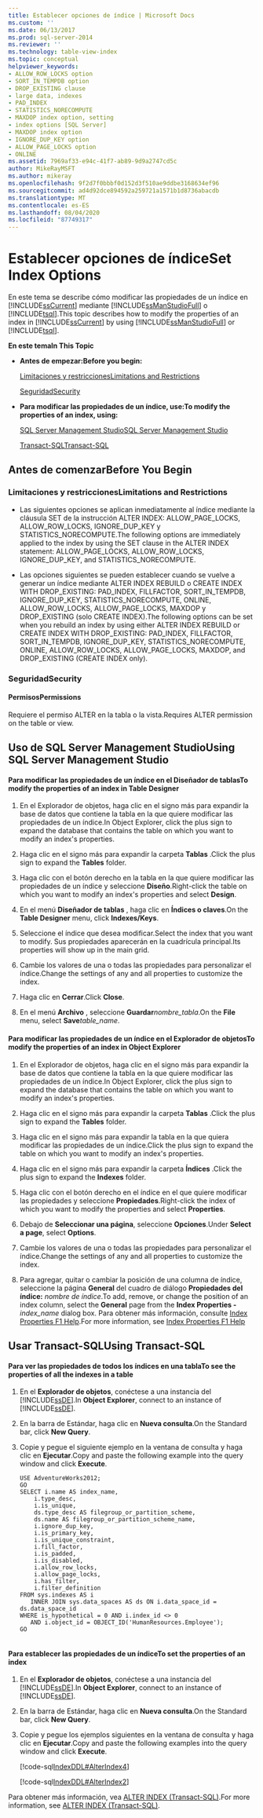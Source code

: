 ```yaml
---
title: Establecer opciones de índice | Microsoft Docs
ms.custom: ''
ms.date: 06/13/2017
ms.prod: sql-server-2014
ms.reviewer: ''
ms.technology: table-view-index
ms.topic: conceptual
helpviewer_keywords:
- ALLOW_ROW_LOCKS option
- SORT_IN_TEMPDB option
- DROP_EXISTING clause
- large data, indexes
- PAD_INDEX
- STATISTICS_NORECOMPUTE
- MAXDOP index option, setting
- index options [SQL Server]
- MAXDOP index option
- IGNORE_DUP_KEY option
- ALLOW_PAGE_LOCKS option
- ONLINE
ms.assetid: 7969af33-e94c-41f7-ab89-9d9a2747cd5c
author: MikeRayMSFT
ms.author: mikeray
ms.openlocfilehash: 9f2d7f0bbbf0d152d3f510ae9ddbe3168634ef96
ms.sourcegitcommit: ad4d92dce894592a259721a1571b1d8736abacdb
ms.translationtype: MT
ms.contentlocale: es-ES
ms.lasthandoff: 08/04/2020
ms.locfileid: "87749317"
---
```

# <a name="set-index-options"></a><span data-ttu-id="d980d-102">Establecer opciones de índice</span><span class="sxs-lookup"><span data-stu-id="d980d-102">Set Index Options</span></span>
  <span data-ttu-id="d980d-103">En este tema se describe cómo modificar las propiedades de un índice en [!INCLUDE[ssCurrent](../../includes/sscurrent-md.md)] mediante [!INCLUDE[ssManStudioFull](../../includes/ssmanstudiofull-md.md)] o [!INCLUDE[tsql](../../includes/tsql-md.md)].</span><span class="sxs-lookup"><span data-stu-id="d980d-103">This topic describes how to modify the properties of an index in [!INCLUDE[ssCurrent](../../includes/sscurrent-md.md)] by using [!INCLUDE[ssManStudioFull](../../includes/ssmanstudiofull-md.md)] or [!INCLUDE[tsql](../../includes/tsql-md.md)].</span></span>  
  
 <span data-ttu-id="d980d-104">**En este tema**</span><span class="sxs-lookup"><span data-stu-id="d980d-104">**In This Topic**</span></span>  
  
-   <span data-ttu-id="d980d-105">**Antes de empezar:**</span><span class="sxs-lookup"><span data-stu-id="d980d-105">**Before you begin:**</span></span>  
  
     [<span data-ttu-id="d980d-106">Limitaciones y restricciones</span><span class="sxs-lookup"><span data-stu-id="d980d-106">Limitations and Restrictions</span></span>](#Restrictions)  
  
     [<span data-ttu-id="d980d-107">Seguridad</span><span class="sxs-lookup"><span data-stu-id="d980d-107">Security</span></span>](#Security)  
  
-   <span data-ttu-id="d980d-108">**Para modificar las propiedades de un índice, use:**</span><span class="sxs-lookup"><span data-stu-id="d980d-108">**To modify the properties of an index, using:**</span></span>  
  
     [<span data-ttu-id="d980d-109">SQL Server Management Studio</span><span class="sxs-lookup"><span data-stu-id="d980d-109">SQL Server Management Studio</span></span>](#SSMSProcedure)  
  
     [<span data-ttu-id="d980d-110">Transact-SQL</span><span class="sxs-lookup"><span data-stu-id="d980d-110">Transact-SQL</span></span>](#TsqlProcedure)  
  
##  <a name="before-you-begin"></a><a name="BeforeYouBegin"></a> <span data-ttu-id="d980d-111">Antes de comenzar</span><span class="sxs-lookup"><span data-stu-id="d980d-111">Before You Begin</span></span>  
  
###  <a name="limitations-and-restrictions"></a><a name="Restrictions"></a> <span data-ttu-id="d980d-112">Limitaciones y restricciones</span><span class="sxs-lookup"><span data-stu-id="d980d-112">Limitations and Restrictions</span></span>  
  
-   <span data-ttu-id="d980d-113">Las siguientes opciones se aplican inmediatamente al índice mediante la cláusula SET de la instrucción ALTER INDEX: ALLOW_PAGE_LOCKS, ALLOW_ROW_LOCKS, IGNORE_DUP_KEY y STATISTICS_NORECOMPUTE.</span><span class="sxs-lookup"><span data-stu-id="d980d-113">The following options are immediately applied to the index by using the SET clause in the ALTER INDEX statement: ALLOW_PAGE_LOCKS, ALLOW_ROW_LOCKS, IGNORE_DUP_KEY, and STATISTICS_NORECOMPUTE.</span></span>  
  
-   <span data-ttu-id="d980d-114">Las opciones siguientes se pueden establecer cuando se vuelve a generar un índice mediante ALTER INDEX REBUILD o CREATE INDEX WITH DROP_EXISTING: PAD_INDEX, FILLFACTOR, SORT_IN_TEMPDB, IGNORE_DUP_KEY, STATISTICS_NORECOMPUTE, ONLINE, ALLOW_ROW_LOCKS, ALLOW_PAGE_LOCKS, MAXDOP y DROP_EXISTING (solo CREATE INDEX).</span><span class="sxs-lookup"><span data-stu-id="d980d-114">The following options can be set when you rebuild an index by using either ALTER INDEX REBUILD or CREATE INDEX WITH DROP_EXISTING: PAD_INDEX, FILLFACTOR, SORT_IN_TEMPDB, IGNORE_DUP_KEY, STATISTICS_NORECOMPUTE, ONLINE, ALLOW_ROW_LOCKS, ALLOW_PAGE_LOCKS, MAXDOP, and DROP_EXISTING (CREATE INDEX only).</span></span>  
  
###  <a name="security"></a><a name="Security"></a> <span data-ttu-id="d980d-115">Seguridad</span><span class="sxs-lookup"><span data-stu-id="d980d-115">Security</span></span>  
  
####  <a name="permissions"></a><a name="Permissions"></a> <span data-ttu-id="d980d-116">Permisos</span><span class="sxs-lookup"><span data-stu-id="d980d-116">Permissions</span></span>  
 <span data-ttu-id="d980d-117">Requiere el permiso ALTER en la tabla o la vista.</span><span class="sxs-lookup"><span data-stu-id="d980d-117">Requires ALTER permission on the table or view.</span></span>  
  
##  <a name="using-sql-server-management-studio"></a><a name="SSMSProcedure"></a> <span data-ttu-id="d980d-118">Uso de SQL Server Management Studio</span><span class="sxs-lookup"><span data-stu-id="d980d-118">Using SQL Server Management Studio</span></span>  
  
#### <a name="to-modify-the-properties-of-an-index-in-table-designer"></a><span data-ttu-id="d980d-119">Para modificar las propiedades de un índice en el Diseñador de tablas</span><span class="sxs-lookup"><span data-stu-id="d980d-119">To modify the properties of an index in Table Designer</span></span>  
  
1.  <span data-ttu-id="d980d-120">En el Explorador de objetos, haga clic en el signo más para expandir la base de datos que contiene la tabla en la que quiere modificar las propiedades de un índice.</span><span class="sxs-lookup"><span data-stu-id="d980d-120">In Object Explorer, click the plus sign to expand the database that contains the table on which you want to modify an index's properties.</span></span>  
  
2.  <span data-ttu-id="d980d-121">Haga clic en el signo más para expandir la carpeta **Tablas** .</span><span class="sxs-lookup"><span data-stu-id="d980d-121">Click the plus sign to expand the **Tables** folder.</span></span>  
  
3.  <span data-ttu-id="d980d-122">Haga clic con el botón derecho en la tabla en la que quiere modificar las propiedades de un índice y seleccione **Diseño**.</span><span class="sxs-lookup"><span data-stu-id="d980d-122">Right-click the table on which you want to modify an index's properties and select **Design**.</span></span>  
  
4.  <span data-ttu-id="d980d-123">En el menú **Diseñador de tablas** , haga clic en **Índices o claves**.</span><span class="sxs-lookup"><span data-stu-id="d980d-123">On the **Table Designer** menu, click **Indexes/Keys**.</span></span>  
  
5.  <span data-ttu-id="d980d-124">Seleccione el índice que desea modificar.</span><span class="sxs-lookup"><span data-stu-id="d980d-124">Select the index that you want to modify.</span></span> <span data-ttu-id="d980d-125">Sus propiedades aparecerán en la cuadrícula principal.</span><span class="sxs-lookup"><span data-stu-id="d980d-125">Its properties will show up in the main grid.</span></span>  
  
6.  <span data-ttu-id="d980d-126">Cambie los valores de una o todas las propiedades para personalizar el índice.</span><span class="sxs-lookup"><span data-stu-id="d980d-126">Change the settings of any and all properties to customize the index.</span></span>  
  
7.  <span data-ttu-id="d980d-127">Haga clic en **Cerrar**.</span><span class="sxs-lookup"><span data-stu-id="d980d-127">Click **Close**.</span></span>  
  
8.  <span data-ttu-id="d980d-128">En el menú **Archivo** , seleccione **Guardar**_nombre_tabla_.</span><span class="sxs-lookup"><span data-stu-id="d980d-128">On the **File** menu, select **Save**_table_name_.</span></span>  
  
#### <a name="to-modify-the-properties-of-an-index-in-object-explorer"></a><span data-ttu-id="d980d-129">Para modificar las propiedades de un índice en el Explorador de objetos</span><span class="sxs-lookup"><span data-stu-id="d980d-129">To modify the properties of an index in Object Explorer</span></span>  
  
1.  <span data-ttu-id="d980d-130">En el Explorador de objetos, haga clic en el signo más para expandir la base de datos que contiene la tabla en la que quiere modificar las propiedades de un índice.</span><span class="sxs-lookup"><span data-stu-id="d980d-130">In Object Explorer, click the plus sign to expand the database that contains the table on which you want to modify an index's properties.</span></span>  
  
2.  <span data-ttu-id="d980d-131">Haga clic en el signo más para expandir la carpeta **Tablas** .</span><span class="sxs-lookup"><span data-stu-id="d980d-131">Click the plus sign to expand the **Tables** folder.</span></span>  
  
3.  <span data-ttu-id="d980d-132">Haga clic en el signo más para expandir la tabla en la que quiera modificar las propiedades de un índice.</span><span class="sxs-lookup"><span data-stu-id="d980d-132">Click the plus sign to expand the table on which you want to modify an index's properties.</span></span>  
  
4.  <span data-ttu-id="d980d-133">Haga clic en el signo más para expandir la carpeta **Índices** .</span><span class="sxs-lookup"><span data-stu-id="d980d-133">Click the plus sign to expand the **Indexes** folder.</span></span>  
  
5.  <span data-ttu-id="d980d-134">Haga clic con el botón derecho en el índice en el que quiere modificar las propiedades y seleccione **Propiedades**.</span><span class="sxs-lookup"><span data-stu-id="d980d-134">Right-click the index of which you want to modify the properties and select **Properties**.</span></span>  
  
6.  <span data-ttu-id="d980d-135">Debajo de **Seleccionar una página**, seleccione **Opciones**.</span><span class="sxs-lookup"><span data-stu-id="d980d-135">Under **Select a page**, select **Options**.</span></span>  
  
7.  <span data-ttu-id="d980d-136">Cambie los valores de una o todas las propiedades para personalizar el índice.</span><span class="sxs-lookup"><span data-stu-id="d980d-136">Change the settings of any and all properties to customize the index.</span></span>  
  
8.  <span data-ttu-id="d980d-137">Para agregar, quitar o cambiar la posición de una columna de índice, seleccione la página **General** del cuadro de diálogo **Propiedades del índice:** _nombre de índice_.</span><span class="sxs-lookup"><span data-stu-id="d980d-137">To add, remove, or change the position of an index column, select the **General** page from the **Index Properties -** _index_name_ dialog box.</span></span> <span data-ttu-id="d980d-138">Para obtener más información, consulte [Index Properties F1 Help](index-properties-f1-help.md).</span><span class="sxs-lookup"><span data-stu-id="d980d-138">For more information, see [Index Properties F1 Help](index-properties-f1-help.md)</span></span>  
  
##  <a name="using-transact-sql"></a><a name="TsqlProcedure"></a> <span data-ttu-id="d980d-139">Usar Transact-SQL</span><span class="sxs-lookup"><span data-stu-id="d980d-139">Using Transact-SQL</span></span>  
  
#### <a name="to-see-the-properties-of-all-the-indexes-in-a-table"></a><span data-ttu-id="d980d-140">Para ver las propiedades de todos los índices en una tabla</span><span class="sxs-lookup"><span data-stu-id="d980d-140">To see the properties of all the indexes in a table</span></span>  
  
1.  <span data-ttu-id="d980d-141">En el **Explorador de objetos**, conéctese a una instancia del [!INCLUDE[ssDE](../../includes/ssde-md.md)].</span><span class="sxs-lookup"><span data-stu-id="d980d-141">In **Object Explorer**, connect to an instance of [!INCLUDE[ssDE](../../includes/ssde-md.md)].</span></span>  
  
2.  <span data-ttu-id="d980d-142">En la barra de Estándar, haga clic en **Nueva consulta**.</span><span class="sxs-lookup"><span data-stu-id="d980d-142">On the Standard bar, click **New Query**.</span></span>  
  
3.  <span data-ttu-id="d980d-143">Copie y pegue el siguiente ejemplo en la ventana de consulta y haga clic en **Ejecutar**.</span><span class="sxs-lookup"><span data-stu-id="d980d-143">Copy and paste the following example into the query window and click **Execute**.</span></span>  
  
    ```  
    USE AdventureWorks2012;  
    GO  
    SELECT i.name AS index_name,   
        i.type_desc,   
        i.is_unique,   
        ds.type_desc AS filegroup_or_partition_scheme,   
        ds.name AS filegroup_or_partition_scheme_name,   
        i.ignore_dup_key,   
        i.is_primary_key,   
        i.is_unique_constraint,   
        i.fill_factor,   
        i.is_padded,   
        i.is_disabled,   
        i.allow_row_locks,   
        i.allow_page_locks,   
        i.has_filter,   
        i.filter_definition  
    FROM sys.indexes AS i  
       INNER JOIN sys.data_spaces AS ds ON i.data_space_id = ds.data_space_id  
    WHERE is_hypothetical = 0 AND i.index_id <> 0   
       AND i.object_id = OBJECT_ID('HumanResources.Employee');   
    GO  
  
    ```  
  
#### <a name="to-set-the-properties-of-an-index"></a><span data-ttu-id="d980d-144">Para establecer las propiedades de un índice</span><span class="sxs-lookup"><span data-stu-id="d980d-144">To set the properties of an index</span></span>  
  
1.  <span data-ttu-id="d980d-145">En el **Explorador de objetos**, conéctese a una instancia del [!INCLUDE[ssDE](../../includes/ssde-md.md)].</span><span class="sxs-lookup"><span data-stu-id="d980d-145">In **Object Explorer**, connect to an instance of [!INCLUDE[ssDE](../../includes/ssde-md.md)].</span></span>  
  
2.  <span data-ttu-id="d980d-146">En la barra de Estándar, haga clic en **Nueva consulta**.</span><span class="sxs-lookup"><span data-stu-id="d980d-146">On the Standard bar, click **New Query**.</span></span>  
  
3.  <span data-ttu-id="d980d-147">Copie y pegue los ejemplos siguientes en la ventana de consulta y haga clic en **Ejecutar**.</span><span class="sxs-lookup"><span data-stu-id="d980d-147">Copy and paste the following examples into the query window and click **Execute**.</span></span>  
  
     [!code-sql[IndexDDL#AlterIndex4](../../snippets/tsql/SQL14/tsql/indexddl/transact-sql/alterindex.sql#alterindex4)]  
  
     [!code-sql[IndexDDL#AlterIndex2](../../snippets/tsql/SQL14/tsql/indexddl/transact-sql/alterindex.sql#alterindex2)]  
  
 <span data-ttu-id="d980d-148">Para obtener más información, vea [ALTER INDEX &#40;Transact-SQL&#41;](/sql/t-sql/statements/alter-index-transact-sql).</span><span class="sxs-lookup"><span data-stu-id="d980d-148">For more information, see [ALTER INDEX &#40;Transact-SQL&#41;](/sql/t-sql/statements/alter-index-transact-sql).</span></span>  
  
  
